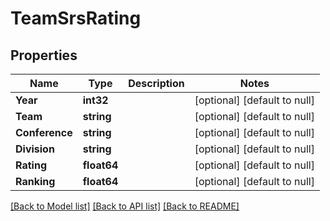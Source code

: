 # TeamSrsRating

## Properties
Name | Type | Description | Notes
------------ | ------------- | ------------- | -------------
**Year** | **int32** |  | [optional] [default to null]
**Team** | **string** |  | [optional] [default to null]
**Conference** | **string** |  | [optional] [default to null]
**Division** | **string** |  | [optional] [default to null]
**Rating** | **float64** |  | [optional] [default to null]
**Ranking** | **float64** |  | [optional] [default to null]

[[Back to Model list]](../README.md#documentation-for-models) [[Back to API list]](../README.md#documentation-for-api-endpoints) [[Back to README]](../README.md)

